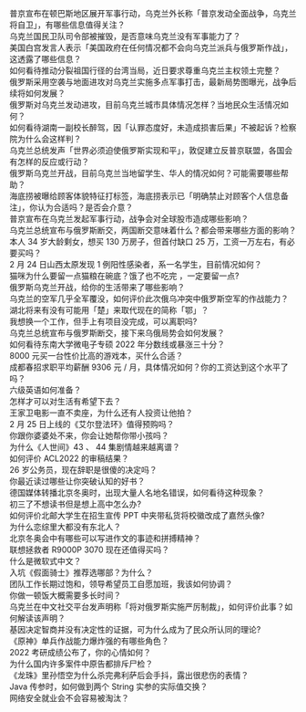 普京宣布在顿巴斯地区展开军事行动，乌克兰外长称「普京发动全面战争，乌克兰将自卫」，有哪些信息值得关注？  
乌克兰国民卫队司令部被摧毁，是否意味乌克兰没有军事能力了？  
美国白宫发言人表示「美国政府在任何情况都不会向乌克兰派兵与俄罗斯作战」，这透露了哪些信息？  
如何看待推动分裂祖国行径的台湾当局，近日要求尊重乌克兰主权领土完整？  
俄罗斯采用空袭与地面进攻对乌克兰实施多点军事打击，最新局势图曝光，战争后续将如何发展？  
俄罗斯对乌克兰发动进攻，目前乌克兰城市具体情况怎样？当地民众生活情况如何？  
如何看待湖南一副校长醉驾，因「认罪态度好，未造成损害后果」不被起诉？检察院为什么会这样判？  
乌克兰总统发声「世界必须迫使俄罗斯实现和平」，敦促建立反普京联盟，各国会有怎样的反应或行动？  
俄罗斯乌克兰开战，目前乌克兰当地留学生、华人的情况如何？可能需要哪些帮助？  
海底捞被曝给顾客体貌特征打标签，海底捞表示已「明确禁止对顾客个人信息备注」，你认为合适吗？是否会介意？  
普京宣布在乌克兰发起军事行动，战争会对全球股市造成哪些影响？  
乌克兰总统宣布与俄罗斯断交，两国断交意味着什么？都会带来哪些方面的影响？  
本人 34 岁大龄剩女，想买 130 万房子，但首付缺口 25 万，工资一万左右，有必要买吗？  
2 月 24 日山西太原发现 1 例阳性感染者，系一名学生，目前情况如何？  
猫咪为什么要留一点猫粮在碗底？饿了也不吃完 ，一定要留一点?  
俄罗斯乌克兰开战，给你的生活带来了哪些影响？  
乌克兰的空军几乎全军覆没，如何评价此次俄乌冲突中俄罗斯空军的作战能力？  
湖北将来有没有可能用「楚」来取代现在的简称「鄂」？  
我想换一个工作，但手上有项目没完成，可以离职吗?  
乌克兰总统宣布与俄罗斯断交，接下来乌俄局势会如何发展？  
如何看待东南大学微电子专硕 2022 年分数线或暴涨三十分？  
8000 元买一台性价比高的游戏本，买什么合适？  
成都春招求职平均薪酬 9306 元 / 月，具体情况如何？你的工资达到这个水平了吗？  
六级英语如何准备？  
怎样才可以对生活有希望下去？  
王家卫电影一直不卖座，为什么还有人投资让他拍？  
2 月 25 日上线的《艾尔登法环》值得预购吗？  
你跟你婆婆处不来，你会让她帮你带小孩吗？  
为什么《人世间》43 、 44 集剧情越来越离谱？  
如何评价 ACL2022 的审稿结果？  
26 岁公务员，现在辞职是很傻的决定吗？  
你最近读过哪些让你突破认知的好书？  
德国媒体转播北京冬奥时，出现大量人名地名错误，如何看待这种现象？  
初三了不想读书但是想上高中怎么办?  
如何评价北邮大学生在招生宣传 PPT 中夹带私货将校徽改成了嘉然头像?  
为什么恋综里大都没有东北人？  
北京冬奥会中有哪些可以写进作文的事迹和拼搏精神？  
联想拯救者 R9000P 3070 现在还值得买吗？  
什么是微软式中文？  
入坑《假面骑士》推荐选哪部？为什么？  
团队工作长期过饱和，领导希望员工自愿加班，我该如何协调？  
你做一顿饭大概需要多长时间？  
乌克兰在中文社交平台发声明称「将对俄罗斯实施严厉制裁」，如何评价此事？如何解读该声明？  
基因决定智商并没有决定性的证据，可为什么成为了民众所认同的理论?  
《原神》单兵作战能力爆炸强的有哪些角色？  
2022 考研成绩公布了，你的心情如何？  
为什么国内许多案件中原告都排斥尸检？  
《龙珠》里孙悟空为什么杀完弗利萨后会手抖，露出很悲伤的表情？  
Java 传参时，如何做到两个 String 实参的实际值交换？  
网络安全就业会不会容易被淘汰？  
